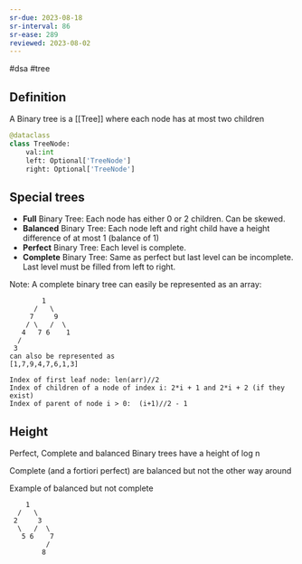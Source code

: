 ```yaml
---
sr-due: 2023-08-18
sr-interval: 86
sr-ease: 289
reviewed: 2023-08-02
---
```


#dsa #tree

## Definition

A Binary tree is a [[Tree]] where each node has at most two children

```python
@dataclass
class TreeNode:
    val:int
    left: Optional['TreeNode']
    right: Optional['TreeNode']
```

## Special trees

- **Full** Binary Tree: Each node has either 0 or 2 children. Can be skewed.
- **Balanced** Binary Tree: Each node left and right child have a height difference of at most 1 (balance of 1)
- **Perfect** Binary Tree: Each level is complete.
- **Complete** Binary Tree: Same as perfect but last level can be incomplete. Last level must be filled from left to right.

Note: A complete binary tree can easily be represented as an array:
```
        1
      /   \
     7     9
    / \   /  \
   4   7 6    1
  /
 3
can also be represented as
[1,7,9,4,7,6,1,3]

Index of first leaf node: len(arr)//2
Index of children of a node of index i: 2*i + 1 and 2*i + 2 (if they exist)
Index of parent of node i > 0:  (i+1)//2 - 1
```

## Height

Perfect, Complete and balanced Binary trees have a height of log n

Complete (and a fortiori perfect) are balanced but not the other way around

Example of balanced but not complete

```
    1
  /   \
 2     3
  \   /  \
   5 6    7
         /
        8
```
